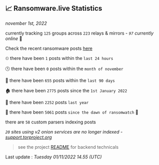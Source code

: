 
## 📈 Ransomware.live Statistics
_november 1st, 2022_

currently tracking `125` groups across `223` relays & mirrors - _`97` currently online_ 📡

Check the recent ransomware posts [here](https://www.ransomware.live/#/recentposts)


⏲ there have been `1` posts within the `last 24 hours`

🕓 there have been `0` posts within the `month of november`

📅 there have been `655` posts within the `last 90 days`

🏚 there have been `2775` posts since the `1st January 2022`

🚀 there have been `2252` posts `last year`

🦕 there have been `5061` posts `since the dawn of ransomwatch` 🐣

there are `58` custom parsers indexing posts

_`20` sites using v2 onion services are no longer indexed - [support.torproject.org](https://support.torproject.org/onionservices/v2-deprecation/)_

> see the project [README](https://github.com/jmousqueton/ransomwatch#readme) for backend technicals



Last update : _Tuesday 01/11/2022 14.55 (UTC)_

